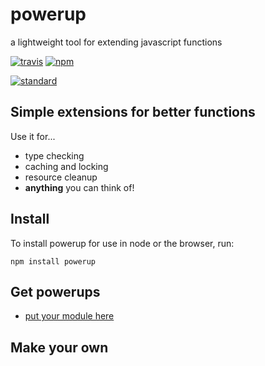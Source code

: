 # powerup
a lightweight tool for extending javascript functions

[![travis](https://img.shields.io/travis/devTristan/powerup.svg?style=flat)](https://travis-ci.org/devTristan/powerup)
[![npm](https://img.shields.io/npm/v/powerup.svg?style=flat)](https://npmjs.org/package/powerup)

[![standard](https://cdn.rawgit.com/feross/standard/master/badge.svg)](https://github.com/feross/standard)

## Simple extensions for better functions

Use it for...

* type checking
* caching and locking
* resource cleanup
* **anything** you can think of!

## Install

To install powerup for use in node or the browser, run:

```console
npm install powerup
```

## Get powerups

- [put your module here](https://github.com/devTristan/powerup/edit/master/README.md)

## Make your own
